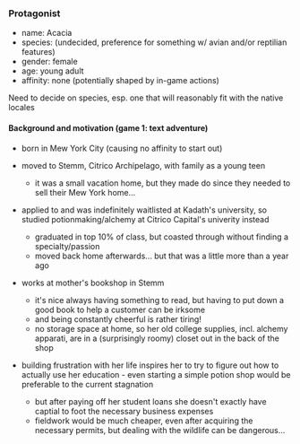 ### Protagonist

- name: Acacia
- species: (undecided, preference for something w/ avian and/or reptilian features)
- gender: female
- age: young adult
- affinity: none (potentially shaped by in-game actions)

Need to decide on species, esp. one that will reasonably fit with the native locales

#### Background and motivation (game 1: text adventure)

- born in Mew York City (causing no affinity to start out)

- moved to Stemm, Citrico Archipelago, with family as a young teen
    - it was a small vacation home, but they made do since they needed to sell
      their Mew York home...

- applied to and was indefinitely waitlisted at Kadath's university, so studied
  potionmaking/alchemy at Citrico Capital's univerity instead
    - graduated in top 10% of class, but coasted through without finding a specialty/passion
    - moved back home afterwards... but that was a little more than a year ago

- works at mother's bookshop in Stemm
    - it's nice always having something to read, but having to put down a good
      book to help a customer can be irksome
    - and being constantly cheerful is rather tiring!
    - no storage space at home, so her old college supplies, incl. alchemy
      apparati, are in a (surprisingly roomy) closet out in the back of the shop

- building frustration with her life inspires her to try to figure out how to
  actually use her education - even starting a simple potion shop would be
  preferable to the current stagnation
    - but after paying off her student loans she doesn't exactly have captial
      to foot the necessary business expenses
    - fieldwork would be much cheaper, even after acquiring the necessary permits,
      but dealing with the wildlife can be dangerous...
